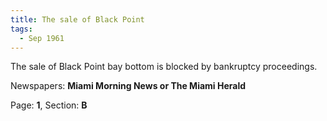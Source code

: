 ```yaml
---  
title: The sale of Black Point  
tags:  
  - Sep 1961  
---  
```

  
The sale of Black Point bay bottom is blocked by bankruptcy proceedings.  
  
Newspapers: **Miami Morning News or The Miami Herald**  
  
Page: **1**, Section: **B** 
